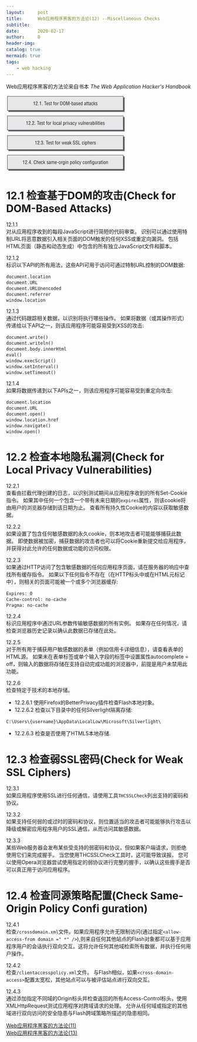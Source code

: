 ```yaml
---
layout:     post
title:      Web应用程序黑客的方法论(12) --Miscellaneous Checks
subtitle:
date:       2020-02-17
author:     D
header-img: 
catalog: true
mermaid: true
tags:
    - web hacking
---
```


Web应用程序黑客的方法论来自书本 *The Web Application Hacker's Handbook* <br>

![Miscellaneous Checks](/img/miscellaneous-checks.png)

# 12.1 检查基于DOM的攻击(Check for DOM-Based Attacks)

12.1.1<br>
对从应用程序收到的每段JavaScript进行简短的代码审查。 识别可以通过使用特制URL将恶意数据引入相关页面的DOM触发的任何XSS或重定向漏洞。 包括HTML页面（静态和动态生成）中包含的所有独立JavaScript文件和脚本。

12.1.2<br>
标识以下API的所有用法，这些API可用于访问可通过特制URL控制的DOM数据:<br>
```
document.location
document.URL
document.URLUnencoded
document.referrer
window.location
```

12.1.3<br>
通过代码跟踪相关数据，以识别将执行哪些操作。 如果将数据（或其操作形式）传递给以下API之一，则该应用程序可能容易受到XSS的攻击:<br>
```
document.write()
document.writeln()
document.body.innerHtml
eval()
window.execScript()
window.setInterval()
window.setTimeout()
```

12.1.4<br>
如果将数据传递到以下APIs之一，则该应用程序可能容易受到重定向攻击:<br>
```
document.location
document.URL
document.open()
window.location.href
window.navigate()
window.open()
```

# 12.2 检查本地隐私漏洞(Check for Local Privacy Vulnerabilities)

12.2.1<br>
查看由拦截代理创建的日志，以识别测试期间从应用程序收到的所有Set-Cookie指令。 如果其中任何一个包含一个带有未来日期的`expires`属性，则该cookie将由用户的浏览器存储到该日期为止。 查看所有持久性Cookie的内容以获取敏感数据。

12.2.2<br>
如果设置了包含任何敏感数据的永久cookie，则本地攻击者可能能够捕获此数据。 即使数据被加密，捕获数据的攻击者也可以将Cookie重新提交给应用程序，并获得对此允许的任何数据或功能的访问权限。

12.2.3<br>
如果通过HTTP访问了包含敏感数据的任何应用程序页面，请在服务器的响应中查找所有缓存指令。 如果以下任何指令不存在（在HTTP标头中或在HTML元标记中），则相关的页面可能被一个或多个浏览器缓存:<br>
```
Expires: 0
Cache-control: no-cache
Pragma: no-cache
```

12.2.4<br>
标识应用程序中通过URL参数传输敏感数据的所有实例。 如果存在任何情况，请检查浏览器历史记录以确认此数据已存储在此处。

12.2.5<br>
对于所有用于捕获用户敏感数据的表单（例如信用卡详细信息），请查看表单的HTML源。 如果未在表单标签或单个输入字段的标签中设置属性autocomplete = off，则输入的数据将存储在支持自动完成功能的浏览器中，前提是用户未禁用此功能。

12.2.6<br>
检查特定于技术的本地存储。

- 12.2.6.1 使用Firefox的BetterPrivacy插件检查Flash本地对象。
- 12.2.6.2 检查以下目录中的任何Silverlight隔离存储:
```
C:\Users\{username}\AppData\LocalLow\Microsoft\Silverlight\
```
- 12.2.6.3 检查是否使用了HTML5本地存储.

# 12.3 检查弱SSL密码(Check for Weak SSL Ciphers)

12.3.1<br>
如果应用程序使用SSL进行任何通信，请使用工具`THCSSLCheck`列出支持的密码和协议。

12.3.2<br>
如果支持任何弱的或过时的密码和协议，则位置适当的攻击者可能能够执行攻击以降级或解密应用程序用户的SSL通信，从而访问其敏感数据。

12.3.3<br>
某些Web服务器会发布某些受支持的弱密码和协议，但如果客户端请求，则拒绝使用它们来完成握手。 当您使用THCSSLCheck工具时，这可能导致误报。 您可以使用Opera浏览器尝试使用指定的弱协议进行完整的握手，以确认这些握手是否可以真正用于访问应用程序。

# 12.4 检查同源策略配置(Check Same-Origin Policy Confi guration)

12.4.1<br>
检查`/crossdomain.xml`文件。如果应用程序允许无限制访问(通过指定`<allow-access-from domain =" *" />`),则来自任何其他站点的Flash对象都可以基于应用程序用户的会话执行双向交互。这将允许任何其他域检索所有数据，并执行任何用户操作。

12.4.2<br>
检查`/clientaccesspolicy.xml`文件。 与Flash相似，如果`<cross-domain-access>`配置太宽松，其他站点可以与被评估站点进行双向交互。

12.4.3<br>
通过添加指定不同域的Origin标头并检查返回的所有Access-Control标头，使用XMLHttpRequest测试应用程序对跨域请求的处理。 允许从任何域或指定的其他域进行双向访问的安全隐患与Flash跨域策略所描述的隐患相同。<br>


[Web应用程序黑客的方法论(11)](https://dm116.github.io/2020/02/17/web-application-hacker-methodology_11/)<br>
[Web应用程序黑客的方法论(13)](https://dm116.github.io/2020/02/17/web-application-hacker-methodology_13/)<br>




